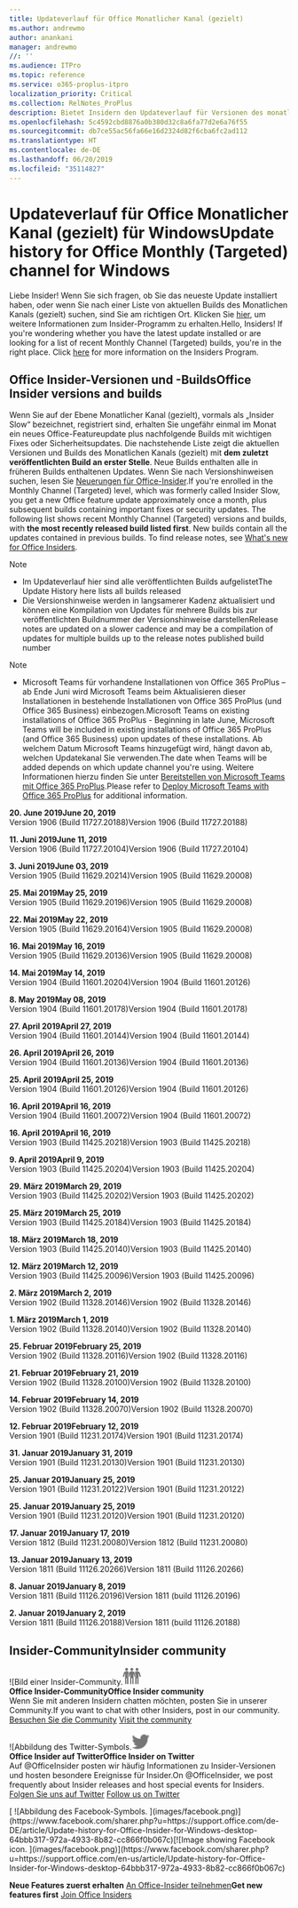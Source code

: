```yaml
---
title: Updateverlauf für Office Monatlicher Kanal (gezielt)
ms.author: andrewmo
author: anankani
manager: andrewmo
//: ''
ms.audience: ITPro
ms.topic: reference
ms.service: o365-proplus-itpro
localization_priority: Critical
ms.collection: RelNotes_ProPlus
description: Bietet Insidern den Updateverlauf für Versionen des monatlichen Kanals (gezielt) für Windows Desktop.
ms.openlocfilehash: 5c4592cbd8876a0b380d32c8a6fa77d2e6a76f55
ms.sourcegitcommit: db7ce55ac56fa66e16d2324d82f6cba6fc2ad112
ms.translationtype: HT
ms.contentlocale: de-DE
ms.lasthandoff: 06/20/2019
ms.locfileid: "35114827"
---
```

# <a name="update-history-for-office-monthly-targeted-channel-for-windows"></a><span data-ttu-id="7a661-103">Updateverlauf für Office Monatlicher Kanal (gezielt) für Windows</span><span class="sxs-lookup"><span data-stu-id="7a661-103">Update history for Office Monthly (Targeted) channel for Windows</span></span>

<span data-ttu-id="7a661-p101">Liebe Insider! Wenn Sie sich fragen, ob Sie das neueste Update installiert haben, oder wenn Sie nach einer Liste von aktuellen Builds des Monatlichen Kanals (gezielt) suchen, sind Sie am richtigen Ort. Klicken Sie [hier](https://insider.office.com/), um weitere Informationen zum Insider-Programm zu erhalten.</span><span class="sxs-lookup"><span data-stu-id="7a661-p101">Hello, Insiders! If you're wondering whether you have the latest update installed or are looking for a list of recent Monthly Channel (Targeted) builds, you're in the right place. Click [here](https://insider.office.com/) for more information on the Insiders Program.</span></span>

## <a name="office-insider-versions-and-builds"></a><span data-ttu-id="7a661-107">Office Insider-Versionen und -Builds</span><span class="sxs-lookup"><span data-stu-id="7a661-107">Office Insider versions and builds</span></span>

<span data-ttu-id="7a661-p102">Wenn Sie auf der Ebene Monatlicher Kanal (gezielt), vormals als „Insider Slow“ bezeichnet, registriert sind, erhalten Sie ungefähr einmal im Monat ein neues Office-Featureupdate plus nachfolgende Builds mit wichtigen Fixes oder Sicherheitsupdates. Die nachstehende Liste zeigt die aktuellen Versionen und Builds des Monatlichen Kanals (gezielt) mit **dem zuletzt veröffentlichten Build an erster Stelle**. Neue Builds enthalten alle in früheren Builds enthaltenen Updates. Wenn Sie nach Versionshinweisen suchen, lesen Sie [Neuerungen für Office-Insider](https://support.office.com/de-DE/article/what-s-new-for-office-insiders-c152d1e2-96ff-4ce9-8c14-e74e13847a24).</span><span class="sxs-lookup"><span data-stu-id="7a661-p102">If you're enrolled in the Monthly Channel (Targeted) level, which was formerly called Insider Slow, you get a new Office feature update approximately once a month, plus subsequent builds containing important fixes or security updates. The following list shows recent Monthly Channel (Targeted) versions and builds, with **the most recently released build listed first**. New builds contain all the updates contained in previous builds. To find release notes, see [What's new for Office Insiders](https://support.office.com/en-us/article/what-s-new-for-office-insiders-c152d1e2-96ff-4ce9-8c14-e74e13847a24).</span></span>

> [!NOTE]
> - <span data-ttu-id="7a661-112">Im Updateverlauf hier sind alle veröffentlichten Builds aufgelistet</span><span class="sxs-lookup"><span data-stu-id="7a661-112">The Update History here lists all builds released</span></span>
> - <span data-ttu-id="7a661-113">Die Versionshinweise werden in langsamerer Kadenz aktualisiert und können eine Kompilation von Updates für mehrere Builds bis zur veröffentlichten Buildnummer der Versionshinweise darstellen</span><span class="sxs-lookup"><span data-stu-id="7a661-113">Release notes are updated on a slower cadence and may be a compilation of updates for multiple builds up to the release notes published build number</span></span>

 > [!NOTE]
> - <span data-ttu-id="7a661-114">Microsoft Teams für vorhandene Installationen von Office 365 ProPlus – ab Ende Juni wird Microsoft Teams beim Aktualisieren dieser Installationen in bestehende Installationen von Office 365 ProPlus (und Office 365 Business) einbezogen.</span><span class="sxs-lookup"><span data-stu-id="7a661-114">Microsoft Teams on existing installations of Office 365 ProPlus - Beginning in late June, Microsoft Teams will be included in existing installations of Office 365 ProPlus (and Office 365 Business) upon updates of these installations.</span></span> <span data-ttu-id="7a661-115">Ab welchem Datum Microsoft Teams hinzugefügt wird, hängt davon ab, welchen Updatekanal Sie verwenden.</span><span class="sxs-lookup"><span data-stu-id="7a661-115">The date when Teams will be added depends on which update channel you're using.</span></span> <span data-ttu-id="7a661-116">Weitere Informationen hierzu finden Sie unter [Bereitstellen von Microsoft Teams mit Office 365 ProPlus](https://docs.microsoft.com/de-DE/deployoffice/teams-install).</span><span class="sxs-lookup"><span data-stu-id="7a661-116">Please refer to [Deploy Microsoft Teams with Office 365 ProPlus](https://docs.microsoft.com/en-us/deployoffice/teams-install) for additional information.</span></span>

[//]: # (NICHT ENTFERNEN)

<span data-ttu-id="7a661-118">**20. June 2019**</span><span class="sxs-lookup"><span data-stu-id="7a661-118">**June 20, 2019**</span></span><br/>
<span data-ttu-id="7a661-119">Version 1906 (Build 11727.20188)</span><span class="sxs-lookup"><span data-stu-id="7a661-119">Version 1906 (Build 11727.20188)</span></span><br/>

<span data-ttu-id="7a661-120">**11. Juni 2019**</span><span class="sxs-lookup"><span data-stu-id="7a661-120">**June 11, 2019**</span></span><br/>
<span data-ttu-id="7a661-121">Version 1906 (Build 11727.20104)</span><span class="sxs-lookup"><span data-stu-id="7a661-121">Version 1906 (Build 11727.20104)</span></span><br/>

<span data-ttu-id="7a661-122">**3. Juni 2019**</span><span class="sxs-lookup"><span data-stu-id="7a661-122">**June 03, 2019**</span></span><br/>
<span data-ttu-id="7a661-123">Version 1905 (Build 11629.20214)</span><span class="sxs-lookup"><span data-stu-id="7a661-123">Version 1905 (Build 11629.20008)</span></span><br/>

<span data-ttu-id="7a661-124">**25. Mai 2019**</span><span class="sxs-lookup"><span data-stu-id="7a661-124">**May 25, 2019**</span></span><br/>
<span data-ttu-id="7a661-125">Version 1905 (Build 11629.20196)</span><span class="sxs-lookup"><span data-stu-id="7a661-125">Version 1905 (Build 11629.20008)</span></span><br/>

<span data-ttu-id="7a661-126">**22. Mai 2019**</span><span class="sxs-lookup"><span data-stu-id="7a661-126">**May 22, 2019**</span></span><br/> <span data-ttu-id="7a661-127">Version 1905 (Build 11629.20164)</span><span class="sxs-lookup"><span data-stu-id="7a661-127">Version 1905 (Build 11629.20008)</span></span><br/>

<span data-ttu-id="7a661-128">**16. Mai 2019**</span><span class="sxs-lookup"><span data-stu-id="7a661-128">**May 16, 2019**</span></span><br/>
<span data-ttu-id="7a661-129">Version 1905 (Build 11629.20136)</span><span class="sxs-lookup"><span data-stu-id="7a661-129">Version 1905 (Build 11629.20008)</span></span><br/>

<span data-ttu-id="7a661-130">**14. Mai 2019**</span><span class="sxs-lookup"><span data-stu-id="7a661-130">**May 14, 2019**</span></span><br/>
<span data-ttu-id="7a661-131">Version 1904 (Build 11601.20204)</span><span class="sxs-lookup"><span data-stu-id="7a661-131">Version 1904 (Build 11601.20126)</span></span><br/>

<span data-ttu-id="7a661-132">**8. May 2019**</span><span class="sxs-lookup"><span data-stu-id="7a661-132">**May 08, 2019**</span></span><br/>
<span data-ttu-id="7a661-133">Version 1904 (Build 11601.20178)</span><span class="sxs-lookup"><span data-stu-id="7a661-133">Version 1904 (Build 11601.20178)</span></span><br/>

<span data-ttu-id="7a661-134">**27. April 2019**</span><span class="sxs-lookup"><span data-stu-id="7a661-134">**April 27, 2019**</span></span><br/>
<span data-ttu-id="7a661-135">Version 1904 (Build 11601.20144)</span><span class="sxs-lookup"><span data-stu-id="7a661-135">Version 1904 (Build 11601.20144)</span></span><br/>

<span data-ttu-id="7a661-136">**26. April 2019**</span><span class="sxs-lookup"><span data-stu-id="7a661-136">**April 26, 2019**</span></span><br/>
<span data-ttu-id="7a661-137">Version 1904 (Build 11601.20136)</span><span class="sxs-lookup"><span data-stu-id="7a661-137">Version 1904 (Build 11601.20136)</span></span><br/>

<span data-ttu-id="7a661-138">**25. April 2019**</span><span class="sxs-lookup"><span data-stu-id="7a661-138">**April 25, 2019**</span></span><br/>
<span data-ttu-id="7a661-139">Version 1904 (Build 11601.20126)</span><span class="sxs-lookup"><span data-stu-id="7a661-139">Version 1904 (Build 11601.20126)</span></span><br/>

<span data-ttu-id="7a661-140">**16. April 2019**</span><span class="sxs-lookup"><span data-stu-id="7a661-140">**April 16, 2019**</span></span><br/>
<span data-ttu-id="7a661-141">Version 1904 (Build 11601.20072)</span><span class="sxs-lookup"><span data-stu-id="7a661-141">Version 1904 (Build 11601.20072)</span></span><br/>

<span data-ttu-id="7a661-142">**16. April 2019**</span><span class="sxs-lookup"><span data-stu-id="7a661-142">**April 16, 2019**</span></span><br/>
<span data-ttu-id="7a661-143">Version 1903 (Build 11425.20218)</span><span class="sxs-lookup"><span data-stu-id="7a661-143">Version 1903 (Build 11425.20218)</span></span><br/>

<span data-ttu-id="7a661-144">**9. April 2019**</span><span class="sxs-lookup"><span data-stu-id="7a661-144">**April 9, 2019**</span></span><br/>
<span data-ttu-id="7a661-145">Version 1903 (Build 11425.20204)</span><span class="sxs-lookup"><span data-stu-id="7a661-145">Version 1903 (Build 11425.20204)</span></span><br/>

<span data-ttu-id="7a661-146">**29. März 2019**</span><span class="sxs-lookup"><span data-stu-id="7a661-146">**March 29, 2019**</span></span><br/> <span data-ttu-id="7a661-147">Version 1903 (Build 11425.20202)</span><span class="sxs-lookup"><span data-stu-id="7a661-147">Version 1903 (Build 11425.20202)</span></span><br/>

<span data-ttu-id="7a661-148">**25. März 2019**</span><span class="sxs-lookup"><span data-stu-id="7a661-148">**March 25, 2019**</span></span><br/> <span data-ttu-id="7a661-149">Version 1903 (Build 11425.20184)</span><span class="sxs-lookup"><span data-stu-id="7a661-149">Version 1903 (Build 11425.20184)</span></span><br/>

<span data-ttu-id="7a661-150">**18. März 2019**</span><span class="sxs-lookup"><span data-stu-id="7a661-150">**March 18, 2019**</span></span><br/> <span data-ttu-id="7a661-151">Version 1903 (Build 11425.20140)</span><span class="sxs-lookup"><span data-stu-id="7a661-151">Version 1903 (Build 11425.20140)</span></span><br/>

<span data-ttu-id="7a661-152">**12. März 2019**</span><span class="sxs-lookup"><span data-stu-id="7a661-152">**March 12, 2019**</span></span><br/> <span data-ttu-id="7a661-153">Version 1903 (Build 11425.20096)</span><span class="sxs-lookup"><span data-stu-id="7a661-153">Version 1903 (Build 11425.20096)</span></span><br/>

<span data-ttu-id="7a661-154">**2. März 2019**</span><span class="sxs-lookup"><span data-stu-id="7a661-154">**March 2, 2019**</span></span><br/> <span data-ttu-id="7a661-155">Version 1902 (Build 11328.20146)</span><span class="sxs-lookup"><span data-stu-id="7a661-155">Version 1902 (Build 11328.20146)</span></span><br/>

<span data-ttu-id="7a661-156">**1. März 2019**</span><span class="sxs-lookup"><span data-stu-id="7a661-156">**March 1, 2019**</span></span><br/> <span data-ttu-id="7a661-157">Version 1902 (Build 11328.20140)</span><span class="sxs-lookup"><span data-stu-id="7a661-157">Version 1902 (Build 11328.20140)</span></span><br/>

<span data-ttu-id="7a661-158">**25. Februar 2019**</span><span class="sxs-lookup"><span data-stu-id="7a661-158">**February 25, 2019**</span></span><br/> <span data-ttu-id="7a661-159">Version 1902 (Build 11328.20116)</span><span class="sxs-lookup"><span data-stu-id="7a661-159">Version 1902 (Build 11328.20116)</span></span><br/>

<span data-ttu-id="7a661-160">**21. Februar 2019**</span><span class="sxs-lookup"><span data-stu-id="7a661-160">**February 21, 2019**</span></span><br/> <span data-ttu-id="7a661-161">Version 1902 (Build 11328.20100)</span><span class="sxs-lookup"><span data-stu-id="7a661-161">Version 1902 (Build 11328.20100)</span></span><br/>

<span data-ttu-id="7a661-162">**14. Februar 2019**</span><span class="sxs-lookup"><span data-stu-id="7a661-162">**February 14, 2019**</span></span><br/> <span data-ttu-id="7a661-163">Version 1902 (Build 11328.20070)</span><span class="sxs-lookup"><span data-stu-id="7a661-163">Version 1902 (Build 11328.20070)</span></span><br/>

<span data-ttu-id="7a661-164">**12. Februar 2019**</span><span class="sxs-lookup"><span data-stu-id="7a661-164">**February 12, 2019**</span></span><br/> <span data-ttu-id="7a661-165">Version 1901 (Build 11231.20174)</span><span class="sxs-lookup"><span data-stu-id="7a661-165">Version 1901 (Build 11231.20174)</span></span><br/>

<span data-ttu-id="7a661-166">**31. Januar 2019**</span><span class="sxs-lookup"><span data-stu-id="7a661-166">**January 31, 2019**</span></span><br/> <span data-ttu-id="7a661-167">Version 1901 (Build 11231.20130)</span><span class="sxs-lookup"><span data-stu-id="7a661-167">Version 1901 (Build 11231.20130)</span></span><br/> 

<span data-ttu-id="7a661-168">**25. Januar 2019**</span><span class="sxs-lookup"><span data-stu-id="7a661-168">**January 25, 2019**</span></span><br/> <span data-ttu-id="7a661-169">Version 1901 (Build 11231.20122)</span><span class="sxs-lookup"><span data-stu-id="7a661-169">Version 1901 (Build 11231.20122)</span></span><br/> 

<span data-ttu-id="7a661-170">**25. Januar 2019**</span><span class="sxs-lookup"><span data-stu-id="7a661-170">**January 25, 2019**</span></span><br/> <span data-ttu-id="7a661-171">Version 1901 (Build 11231.20120)</span><span class="sxs-lookup"><span data-stu-id="7a661-171">Version 1901 (Build 11231.20120)</span></span><br/> 

<span data-ttu-id="7a661-172">**17. Januar 2019**</span><span class="sxs-lookup"><span data-stu-id="7a661-172">**January 17, 2019**</span></span><br/> <span data-ttu-id="7a661-173">Version 1812 (Build 11231.20080)</span><span class="sxs-lookup"><span data-stu-id="7a661-173">Version 1812 (Build 11231.20080)</span></span><br/> 

<span data-ttu-id="7a661-174">**13. Januar 2019**</span><span class="sxs-lookup"><span data-stu-id="7a661-174">**January 13, 2019**</span></span><br/> <span data-ttu-id="7a661-175">Version 1811 (Build 11126.20266)</span><span class="sxs-lookup"><span data-stu-id="7a661-175">Version 1811 (Build 11126.20266)</span></span><br/>

<span data-ttu-id="7a661-176">**8. Januar 2019**</span><span class="sxs-lookup"><span data-stu-id="7a661-176">**January 8, 2019**</span></span><br/> <span data-ttu-id="7a661-177">Version 1811 (Build 11126.20196)</span><span class="sxs-lookup"><span data-stu-id="7a661-177">Version 1811 (build 11126.20196)</span></span><br/> 

<span data-ttu-id="7a661-178">**2. Januar 2019**</span><span class="sxs-lookup"><span data-stu-id="7a661-178">**January 2, 2019**</span></span><br/> <span data-ttu-id="7a661-179">Version 1811 (Build 11126.20188)</span><span class="sxs-lookup"><span data-stu-id="7a661-179">Version 1811 (build 11126.20188)</span></span><br/> 


## <a name="insider-community"></a><span data-ttu-id="7a661-180">Insider-Community</span><span class="sxs-lookup"><span data-stu-id="7a661-180">Insider community</span></span>

<span data-ttu-id="7a661-181">![Bild einer Insider-Community.</span><span class="sxs-lookup"><span data-stu-id="7a661-181">![Image showing insider community.</span></span> ](images/insidercommunity.png)<br/>
<span data-ttu-id="7a661-182">**Office Insider-Community**</span><span class="sxs-lookup"><span data-stu-id="7a661-182">**Office Insider community**</span></span><br/> <span data-ttu-id="7a661-183">Wenn Sie mit anderen Insidern chatten möchten, posten Sie in unserer Community.</span><span class="sxs-lookup"><span data-stu-id="7a661-183">If you want to chat with other Insiders, post in our community.</span></span><br/><span data-ttu-id="7a661-184"> 
[Besuchen Sie die Community](https://go.microsoft.com/fwlink/?linkid=843493)</span><span class="sxs-lookup"><span data-stu-id="7a661-184"> 
[Visit the community](https://go.microsoft.com/fwlink/?linkid=843493)</span></span><br/> 

<span data-ttu-id="7a661-185">![Abbildung des Twitter-Symbols.</span><span class="sxs-lookup"><span data-stu-id="7a661-185">![Image showing twitter icon.</span></span> ](images/twitter.png)<br/>
<span data-ttu-id="7a661-186">**Office Insider auf Twitter**</span><span class="sxs-lookup"><span data-stu-id="7a661-186">**Office Insider on Twitter**</span></span><br/> <span data-ttu-id="7a661-187">Auf @OfficeInsider posten wir häufig Informationen zu Insider-Versionen und hosten besondere Ereignisse für Insider.</span><span class="sxs-lookup"><span data-stu-id="7a661-187">On @OfficeInsider, we post frequently about Insider releases and host special events for Insiders.</span></span><br/><span data-ttu-id="7a661-188"> 
[Folgen Sie uns auf Twitter](https://go.microsoft.com/fwlink/?linkid=717717)</span><span class="sxs-lookup"><span data-stu-id="7a661-188"> 
[Follow us on Twitter](https://go.microsoft.com/fwlink/?linkid=717717)</span></span><br/> 

<span data-ttu-id="7a661-189">
  [
  ![Abbildung des Facebook-Symbols. ](images/facebook.png)](https://www.facebook.com/sharer.php?u=https://support.office.com/de-DE/article/Update-history-for-Office-Insider-for-Windows-desktop-64bbb317-972a-4933-8b82-cc866f0b067c)</span><span class="sxs-lookup"><span data-stu-id="7a661-189">[![Image showing Facebook icon. ](images/facebook.png)](https://www.facebook.com/sharer.php?u=https://support.office.com/en-us/article/Update-history-for-Office-Insider-for-Windows-desktop-64bbb317-972a-4933-8b82-cc866f0b067c)</span></span>       


<span data-ttu-id="7a661-190">**Neue Features zuerst erhalten**
[An Office-Insider teilnehmen](https://insider.office.com/)</span><span class="sxs-lookup"><span data-stu-id="7a661-190">**Get new features first**
[Join Office Insiders](https://insider.office.com/)</span></span>
